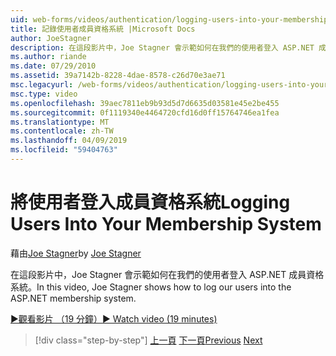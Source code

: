 ```yaml
---
uid: web-forms/videos/authentication/logging-users-into-your-membership-system
title: 記錄使用者成員資格系統 |Microsoft Docs
author: JoeStagner
description: 在這段影片中，Joe Stagner 會示範如何在我們的使用者登入 ASP.NET 成員資格系統。
ms.author: riande
ms.date: 07/29/2010
ms.assetid: 39a7142b-8228-4dae-8578-c26d70e3ae71
msc.legacyurl: /web-forms/videos/authentication/logging-users-into-your-membership-system
msc.type: video
ms.openlocfilehash: 39aec7811eb9b93d5d7d6635d03581e45e2be455
ms.sourcegitcommit: 0f1119340e4464720cfd16d0ff15764746ea1fea
ms.translationtype: MT
ms.contentlocale: zh-TW
ms.lasthandoff: 04/09/2019
ms.locfileid: "59404763"
---
```

# <a name="logging-users-into-your-membership-system"></a><span data-ttu-id="7233c-103">將使用者登入成員資格系統</span><span class="sxs-lookup"><span data-stu-id="7233c-103">Logging Users Into Your Membership System</span></span>

<span data-ttu-id="7233c-104">藉由[Joe Stagner](https://github.com/JoeStagner)</span><span class="sxs-lookup"><span data-stu-id="7233c-104">by [Joe Stagner](https://github.com/JoeStagner)</span></span>

<span data-ttu-id="7233c-105">在這段影片中，Joe Stagner 會示範如何在我們的使用者登入 ASP.NET 成員資格系統。</span><span class="sxs-lookup"><span data-stu-id="7233c-105">In this video, Joe Stagner shows how to log our users into the ASP.NET membership system.</span></span>

[<span data-ttu-id="7233c-106">&#9654;觀看影片 （19 分鐘）</span><span class="sxs-lookup"><span data-stu-id="7233c-106">&#9654; Watch video (19 minutes)</span></span>](https://channel9.msdn.com/Blogs/ASP-NET-Site-Videos/logging-users-into-your-membership-system)

> [!div class="step-by-step"]
> <span data-ttu-id="7233c-107">[上一頁](adding-users-to-your-membership-system.md)
> [下一頁](implement-the-registration-verification-pattern.md)</span><span class="sxs-lookup"><span data-stu-id="7233c-107">[Previous](adding-users-to-your-membership-system.md)
[Next](implement-the-registration-verification-pattern.md)</span></span>
